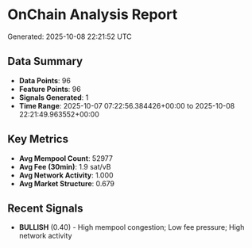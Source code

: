 # OnChain Analysis Report
Generated: 2025-10-08 22:21:52 UTC

## Data Summary
- **Data Points**: 96
- **Feature Points**: 96
- **Signals Generated**: 1
- **Time Range**: 2025-10-07 07:22:56.384426+00:00 to 2025-10-08 22:21:49.963552+00:00

## Key Metrics
- **Avg Mempool Count**: 52977
- **Avg Fee (30min)**: 1.9 sat/vB
- **Avg Network Activity**: 1.000
- **Avg Market Structure**: 0.679

## Recent Signals
- **BULLISH** (0.40) - High mempool congestion; Low fee pressure; High network activity
